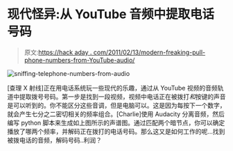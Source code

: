 # 现代怪异:从 YouTube 音频中提取电话号码

> 原文:[https://hack aday . com/2011/02/13/modern-freaking-pull-phone-numbers-from-YouTube-audio/](https://hackaday.com/2011/02/13/modern-freaking-pull-phone-numbers-from-youtube-audio/)

![](../Images/0e7f31a3bfeabff7e33692f5ec10c4f5.png "sniffing-telephone-numbers-from-audio")

[查理 X 射线]正在用电话系统玩一些现代的乐趣，通过从 YouTube 视频的音频轨道中提取拨号号码。第一步是找到一段视频，视频中电话正在被拨打*和*按键的声音是可以听到的。你不能区分这些音调，但是电脑可以。这是因为每按下一个数字，就会产生七分之二密切相关的频率组合。[Charlie]使用 Audacity 分离音频，然后编写 python 脚本来生成如上图所示的声谱图。通过匹配两个暗节点，你可以确定播放了哪两个频率，并解码正在拨打的电话号码。那么这又是如何工作的呢…找到被拨电话的音频，解码号码..利润？